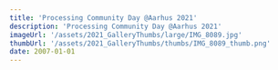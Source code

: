 ```yaml
---
title: 'Processing Community Day @Aarhus 2021'
description: 'Processing Community Day @Aarhus 2021'
imageUrl: '/assets/2021_GalleryThumbs/large/IMG_8089.jpg'
thumbUrl: '/assets/2021_GalleryThumbs/thumbs/IMG_8089_thumb.png'
date: 2007-01-01
---
```

